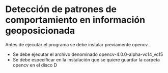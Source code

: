 # Detección de patrones de comportamiento en información geoposicionada

Antes de ejecutar el programa se debe instalar previamente opencv.
* Se debe ejecutar el archivo denominado opencv-4.0.0-alpha-vc14_vc15
* Se debe especificar en la instalación que se quiere guardar la carpeta opencv en el disco D
